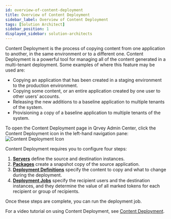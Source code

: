 ```yaml
---
id: overview-of-content-deployment
title: Overview of Content Deployment
sidebar_label: Overview of Content Deployment
tags: [Solution Architect]
sidebar_position: 1
displayed_sidebar: solution-architects
---
```


<div style={{textAlign: "justify"}}>

Content Deployment is the process of copying content from one application to another, in the same environment or to a different one. Content Deployment is a powerful tool for managing all of the content generated in a multi-tenant deployment. Some examples of where this feature may be used are:
* Copying an application that has been created in a staging environment to the production environment.
* Copying some content, or an entire application created by one user to other users’ accounts.
* Releasing the new additions to a baseline application to multiple tenants of the system.
* Provisioning a copy of a baseline application to multiple tenants of the system.

To open the Content Deployment page in Qrvey Admin Center, click the Content Deployment icon in the left-hand navigation pane:  
![Content Deployment Icon](https://s3.amazonaws.com/cdn.qrvey.com/documentation_assets/partner-portal/admin/icon-admin-content-deployment.png)

Content Deployment requires you to configure four steps:
1. [**Servers**](../08-Content%20Deployment/servers.md) define the source and destination instances.
2. [**Packages**](../08-Content%20Deployment/packages-and-versions.md) create a snapshot copy of the source application.
3. [**Deployment Definitions**](../08-Content%20Deployment/definitions.md) specify the content to copy and what to change during the deployment.
4. [**Deployment Jobs**](../08-Content%20Deployment/jobs.md) specify the recipient users and the destination instances, and they determine the value of all marked tokens for each recipient or group of recipients.

Once these steps are complete, you can run the deployment job. 

For a video tutorial on using Content Deployment, see [Content Deployment](../../video-training/legacy/content-deployment.md).

</div>